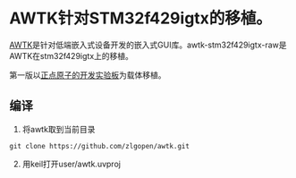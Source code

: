 # AWTK针对STM32f429igtx的移植。

[AWTK](https://github.com/zlgopen/awtk)是针对低端嵌入式设备开发的嵌入式GUI库。awtk-stm32f429igtx-raw是AWTK在stm32f429igtx上的移植。

第一版以[正点原子的开发实验板](https://item.taobao.com/item.htm?spm=a1z10.1-c-s.w11877762-18401048725.10.145a2276IsywTF&id=534585837612)为载体移植。

## 编译

1. 将awtk取到当前目录

```
git clone https://github.com/zlgopen/awtk.git
```

2. 用keil打开user/awtk.uvproj


